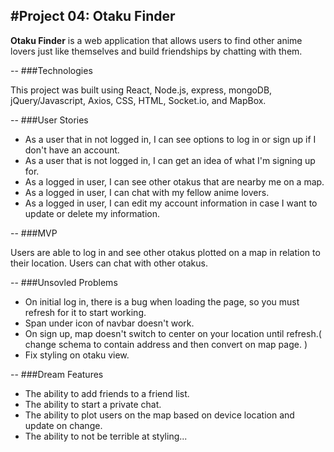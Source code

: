 #Project 04: Otaku Finder
---
**Otaku Finder** is a web application that allows users to find other anime lovers just like themselves and build friendships by chatting with them.

--
###Technologies

This project was built using React, Node.js, express, mongoDB, jQuery/Javascript, Axios, CSS, HTML, Socket.io, and MapBox.

--
###User Stories
- As a user that in not logged in, I can see options to log in or sign up if I don't have an account.
- As a user that is not logged in, I can get an idea of what I'm signing up for.
- As a logged in user, I can see other otakus that are nearby me on a map.
- As a logged in user, I can chat with my fellow anime lovers.
- As a logged in user, I can edit my account information in case I want to update or delete my information.

--
###MVP

Users are able to log in and see other otakus plotted on a map in relation to their location.  Users can chat with other otakus.

--
###Unsovled Problems

- On initial log in, there is a bug when loading the page, so you must refresh for it to start working.
- Span under icon of navbar doesn't work.
- On sign up, map doesn't switch to center on your location until refresh.( change schema to contain address and then convert on map page. )
- Fix styling on otaku view.

--
###Dream Features
- The ability to add friends to a friend list.
- The ability to start a private chat.
- The ability to plot users on the map based on device location and update on change.
- The ability to not be terrible at styling...
